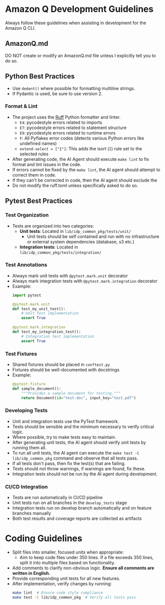 # Amazon Q Development Guidelines

Always follow these guidelines when assisting in development for the Amazon Q CLI.

## AmazonQ.md

DO NOT create or modify an AmazonQ.md file unless I explicitly tell you to do so.

## Python Best Practices

* Use `dedent()` where possible for formatting multiline strings.
* If Pydantic is used, be sure to use version 2.

### Format & Lint
* The project uses the [Ruff](https://docs.astral.sh/ruff/) Python formatter and linter.
  - `E4`: pycodestyle errors related to imports
  - `E7`: pycodestyle errors related to statement structure
  - `E9`: pycodestyle errors related to runtime errors
  - `F`: All Pyflakes error codes (detects various Python errors like undefined names)
  - `extend-select = ["I"]`: This adds the isort (`I`) rule set to the selected rules
* After generating code, the AI Agent should execute `make lint` to fix format and lint issues in the code.
* If errors cannot be fixed by the `make lint`, the AI agent should attempt to correct them in code.
* If they can't be corrected in code, then the AI agent should exclude the 
* Do not modify the ruff.toml unless specifically asked to do so.

## Pytest Best Practices

### Test Organization

* Tests are organized into two categories:
  * **Unit tests**: Located in `lib/idp_common_pkg/tests/unit/`
    * Unit tests should be self contained and run with no infrastructure or external system dependencies (database, s3 etc.)
  * **Integration tests**: Located in `lib/idp_common_pkg/tests/integration/`

### Test Annotations

* Always mark unit tests with `@pytest.mark.unit` decorator
* Always mark integration tests with `@pytest.mark.integration` decorator
* Example:
  ```python
  import pytest
  
  @pytest.mark.unit
  def test_my_unit_test():
      # Unit test implementation
      assert True
      
  @pytest.mark.integration
  def test_my_integration_test():
      # Integration test implementation
      assert True
  ```

### Test Fixtures

* Shared fixtures should be placed in `conftest.py`
* Fixtures should be well-documented with docstrings
* Example:
  ```python
  @pytest.fixture
  def sample_document():
      """Provides a sample document for testing."""
      return Document(id="test-doc", input_key="test.pdf")
  ```

### Developing Tests
* Unit and integration tests use the PyTest framework.
* Tests should be sensible and the minimum necessary to verify critical logic.
* Where possible, try to make tests easy to maintain.
* After generating unit tests, the AI agent should verify unit tests by running them all.
* To run all unit tests, the AI agent can execute the `make test -C lib/idp_common_pkg` command and observe that all tests pass.
* If all tests don't pass, then fix the test(s) that are failing.
* Tests should not throw warnings, if warnings are found, fix these.
* Integration tests should not be run by the AI agent during development.

### CI/CD Integration

* Tests are run automatically in CI/CD pipeline
* Unit tests run on all branches in the `develop_tests` stage
* Integration tests run on develop branch automatically and on feature branches manually
* Both test results and coverage reports are collected as artifacts

# Coding Guidelines
- Split files into smaller, focused units when appropriate:
  - Aim to keep code files under 350 lines. If a file exceeds 350 lines, split it into multiple files based on functionality.
- Add comments to clarify non-obvious logic. **Ensure all comments are written in English.**
- Provide corresponding unit tests for all new features.
- After implementation, verify changes by running:
  ```bash
  make lint  # Ensure code style compliance
  make test -C lib/idp_common_pkg  # Verify all tests pass
  ```
